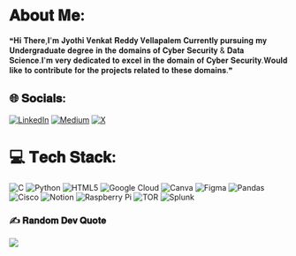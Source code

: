 #  𝐀𝐛𝐨𝐮𝐭 𝐌𝐞:
❝𝐇𝐢 𝐓𝐡𝐞𝐫𝐞,𝐈'𝐦 𝐉𝐲𝐨𝐭𝐡𝐢 𝐕𝐞𝐧𝐤𝐚𝐭 𝐑𝐞𝐝𝐝𝐲 𝐕𝐞𝐥𝐥𝐚𝐩𝐚𝐥𝐞𝐦 𝐂𝐮𝐫𝐫𝐞𝐧𝐭𝐥𝐲 𝐩𝐮𝐫𝐬𝐮𝐢𝐧𝐠 𝐦𝐲 𝐔𝐧𝐝𝐞𝐫𝐠𝐫𝐚𝐝𝐮𝐚𝐭𝐞 𝐝𝐞𝐠𝐫𝐞𝐞 𝐢𝐧 𝐭𝐡𝐞 𝐝𝐨𝐦𝐚𝐢𝐧𝐬 𝐨𝐟 𝐂𝐲𝐛𝐞𝐫 𝐒𝐞𝐜𝐮𝐫𝐢𝐭𝐲 & 𝐃𝐚𝐭𝐚 𝐒𝐜𝐢𝐞𝐧𝐜𝐞.𝐈'𝐦 𝐯𝐞𝐫𝐲 𝐝𝐞𝐝𝐢𝐜𝐚𝐭𝐞𝐝 𝐭𝐨 𝐞𝐱𝐜𝐞𝐥 𝐢𝐧 𝐭𝐡𝐞 𝐝𝐨𝐦𝐚𝐢𝐧 𝐨𝐟 𝐂𝐲𝐛𝐞𝐫 𝐒𝐞𝐜𝐮𝐫𝐢𝐭𝐲.𝐖𝐨𝐮𝐥𝐝 𝐥𝐢𝐤𝐞 𝐭𝐨 𝐜𝐨𝐧𝐭𝐫𝐢𝐛𝐮𝐭𝐞 𝐟𝐨𝐫 𝐭𝐡𝐞 𝐩𝐫𝐨𝐣𝐞𝐜𝐭𝐬 𝐫𝐞𝐥𝐚𝐭𝐞𝐝 𝐭𝐨 𝐭𝐡𝐞𝐬𝐞 𝐝𝐨𝐦𝐚𝐢𝐧𝐬.❞


## 🌐 𝐒𝐨𝐜𝐢𝐚𝐥𝐬:
[![LinkedIn](https://img.shields.io/badge/LinkedIn-%230077B5.svg?logo=linkedin&logoColor=white)](https://linkedin.com/in/venkatvellapalem) [![Medium](https://img.shields.io/badge/Medium-12100E?logo=medium&logoColor=white)](https://medium.com/@venkatvellapalem) [![X](https://img.shields.io/badge/X-black.svg?logo=X&logoColor=white)](https://x.com/v3nkat_xx) 

# 💻 𝐓𝐞𝐜𝐡 𝐒𝐭𝐚𝐜𝐤:
![C](https://img.shields.io/badge/c-%2300599C.svg?style=plastic&logo=c&logoColor=white) ![Python](https://img.shields.io/badge/python-3670A0?style=plastic&logo=python&logoColor=ffdd54) ![HTML5](https://img.shields.io/badge/html5-%23E34F26.svg?style=plastic&logo=html5&logoColor=white) ![Google Cloud](https://img.shields.io/badge/MongoDB-%234ea94b.svg?style=plastic&logo=mongodb&logoColor=white) ![Canva](https://img.shields.io/badge/Canva-%2300C4CC.svg?style=plastic&logo=Canva&logoColor=white) ![Figma](https://img.shields.io/badge/numpy-%23013243.svg?style=plastic&logo=numpy&logoColor=white) ![Pandas](https://img.shields.io/badge/PyTorch-%23EE4C2C.svg?style=plastic&logo=PyTorch&logoColor=white) ![Cisco](https://img.shields.io/badge/kubernetes-%23326ce5.svg?style=plastic&logo=kubernetes&logoColor=white) ![Notion](https://img.shields.io/badge/Notion-%23000000.svg?style=plastic&logo=notion&logoColor=white) ![Raspberry Pi](https://img.shields.io/badge/-RaspberryPi-C51A4A?style=plastic&logo=Raspberry-Pi) ![TOR](https://img.shields.io/badge/tor-%237E4798.svg?style=plastic&logo=tor-project&logoColor=white) ![Splunk](https://img.shields.io/badge/splunk-%23000000.svg?style=plastic&logo=splunk&logoColor=white)

### ✍️ 𝐑𝐚𝐧𝐝𝐨𝐦 𝐃𝐞𝐯 𝐐𝐮𝐨𝐭𝐞
![](https://quotes-github-readme.vercel.app/api?type=horizontal&theme=tokyonight)



